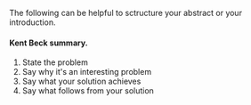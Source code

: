 
The following can be helpful to sctructure your abstract or your introduction.

#### Kent Beck summary.
1. State the problem
2. Say why it's an interesting problem
3. Say what your solution achieves
4. Say what follows from your solution
